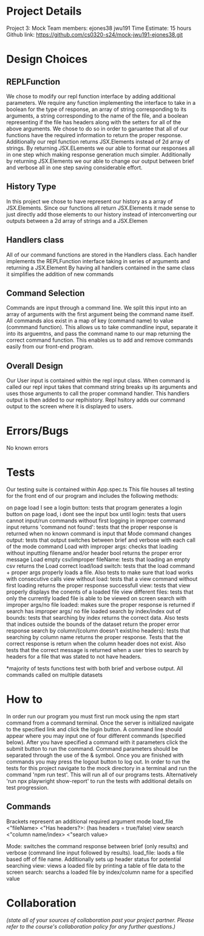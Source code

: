# Project Details

Project 3: Mock
Team members: ejones38 jwu191
Time Estimate: 15 hours
Github link: https://github.com/cs0320-s24/mock-jwu191-ejones38.git
# Design Choices

## REPLFunction
We chose to modify our repl function interface by adding additional parameters. We require any function implementing the interface to take in a boolean for the type of response, an array of string corresponding to its arguments, a string corresponding to the name of the file, and a boolean representing if the file has headers along with the setters for all of the above arguments. We chose to do so in order to garuantee that all of our functions have the required information to return the proper response. Additionally our repl function returns JSX.Elements instead of 2d array of strings. By  returning JSX.ELements we our able to format our responses all in one step which making response generation much simpler. Additionally by returning JSX.Elements we our able to change our output between brief and verbose all in one step saving considerable effort. 
## History Type
In this project we chose to have represent our history as a array of JSX.Elements. Since our functions all return JSX.Elements it made sense to just directly add those elements to our history instead of interconverting our outputs between a 2d array of strings and a JSX.Elemen
## Handlers class
All of our command functions are stored in the Handlers class. Each handler implements the REPLFunction interface taking in series of arguments and returning a JSX.Element By having all handlers contained in the same class it simplifies the addition of new commands 
## Command Selection
Commands are input through a command line. We split this input into an array of arguments with the first argument being the command name itself. All commands alos exist in a map of key (command name) to value (commmand function). This allows us to take commandline input, separate it into its arguemtns, and pass the command name to our map returning the correct command function. This enables us to add and remove commands easily from our front-end program.
## Overall Design
Our User input is contained within the repl input class. When command is called our repl input takes that command string breaks up its arguments and uses those arguments to call the proper command handler. This handlers output is then added to our replhistory. Repl hsitory adds our command output to the screen where it is displayed to users. 

# Errors/Bugs

No known errors

# Tests

Our testing suite is contained within App.spec.ts This file houses all testing for the front end of our program and includes the following methods:

on page load I see a login button: tests that program generates a login button
on page load, i dont see the input box until login: tests that users cannot input/run commands without first logging in
improper command input returns 'command not found': tests that the proper response is returned when no known command is input
that Mode command changes output: tests that output switches between brief and verbose with each call of the mode command
Load with improper args: checks that loading without inputting filename and/or header bool returns the proper error message
Load empty csv/improper fileName: tests that loading an empty csv returns the
Load correct load/load switch: tests that the load command + proper args properly loads a file. Also tests to make sure that load works with consecutive calls
view without load: tests that a view command without first loading returns the proper response
successfull view: tests that view properly displays the conents of a loaded file
view different files: tests that only the currently loaded file is able to be viewed on screen
search with improper args/no file loaded: makes sure the proper response is returned if search has improper args/ no file loaded
search by index/index out of bounds: tests that searching by index returns the correct data. Also tests that indices outside the bounds of the dataset return the proper error response
search by column/(column doesn't exist/no headers): tests that searching by column name returns the proper response. Tests that the correct response is return when the column header does not exist. Also tests that the correct message is returned when a user tries to search by headers for a file that was stated to not have headers.

\*majority of tests functions test with both brief and verbose output. All commands called on multiple datasets

# How to

In order run our program you must first run mock using the npm start command from a command terminal. Once the server is initialized navigate to the specified link and click the login button. A command line should appear where you may input one of four different commands (specified below). After you have specified a command with it parameters click the submit button to run the command. Command parameters should be separated through the use of the & symbol. Once you are finished with commands you may press the logout button to log out.
In order to run the tests for this project navigate to the mock directory in a terminal and run the command 'npm run test'. This will run all of our programs tests. Alternatively 'run npx playwright show-report' to run the tests with additional details on test progression.

## Commands

Brackets represent an additional required argument
mode
load_file <"fileName> <"Has headers?>: (has headers = true/false)
view
search <"column name/index> <"search value>

Mode: switches the command response between brief (only results) and verbose (command line input followed by results).
load_file: laods a file based off of file name. Additionally sets up header status for potential searching
view: views a loaded file by printing a table of file data to the screen
search: searchs a loaded file by index/column name for a specified value

# Collaboration

_(state all of your sources of collaboration past your project partner. Please refer to the course's collaboration policy for any further questions.)_

